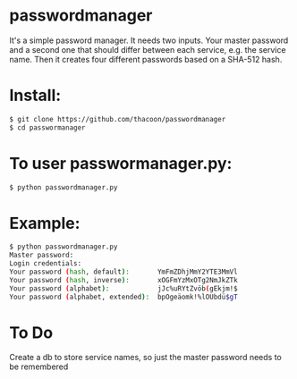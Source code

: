 passwordmanager
===============

It's a simple password manager. It needs two inputs. Your master password and a second one that should differ between each service, e.g. the service name. Then it creates four different passwords based on a SHA-512 hash.


# Install:
```bash
$ git clone https://github.com/thacoon/passwordmanager
$ cd passwormanager
```

# To user passwormanager.py:
```bash
$ python passwordmanager.py
```

# Example:
```bash
$ python passwordmanager.py
Master password:
Login credentials:
Your password (hash, default):       YmFmZDhjMmY2YTE3MmVl
Your password (hash, inverse):       xOGFmYzMxOTg2NmJkZTk
Your password (alphabet):            jJc%uRYtZvöb(gEkjm!$
Your password (alphabet, extended):  bpOgeäomk!%lOUbdü$gT
```

# To Do
Create a db to store service names, so just the master password needs to be remembered
